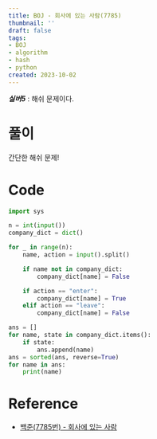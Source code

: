 ```yaml
---
title: BOJ - 회사에 있는 사람(7785)
thumbnail: ''
draft: false
tags:
- BOJ
- algorithm
- hash
- python
created: 2023-10-02
---
```


***실버5*** : 해쉬 문제이다.

# 풀이

간단한 해쉬 문제!

# Code

````python
import sys

n = int(input())
company_dict = dict()

for _ in range(n):
    name, action = input().split()

    if name not in company_dict:
        company_dict[name] = False

    if action == "enter":
        company_dict[name] = True
    elif action == "leave":
        company_dict[name] = False

ans = []
for name, state in company_dict.items():
    if state:
        ans.append(name)
ans = sorted(ans, reverse=True)
for name in ans:
    print(name)
````

# Reference

* [백준(7785번) - 회사에 있는 사람](https://www.acmicpc.net/problem/7785)
